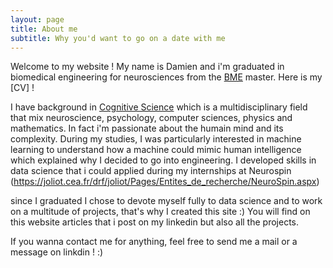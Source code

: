 ```yaml
---
layout: page
title: About me
subtitle: Why you'd want to go on a date with me
---
```

Welcome to my website ! My name is Damien and i'm graduated in biomedical engineering for neurosciences from the [BME](https://www.bme-paris.com/) master. Here is my [CV] ! 

I have background in [Cognitive Science](https://en.wikipedia.org/wiki/Cognitive_science) which is a multidisciplinary field that mix neuroscience, psychology, computer sciences, physics and mathematics. In fact i'm passionate about the humain mind and its complexity. During my studies, I was particularly interested in machine learning to understand how a machine could mimic human intelligence which explained why I decided to go into engineering. I developed skills in data science that i could applied during my internships at Neurospin (https://joliot.cea.fr/drf/joliot/Pages/Entites_de_recherche/NeuroSpin.aspx)

since I graduated I chose to devote myself fully to data science and to work on a multitude of projects, that's why I created this site :)
You will find on this website articles that i post on my linkedin but also all the projects. 

If you wanna contact me for anything, feel free to send me a mail or a  message on linkdin ! :)


